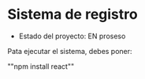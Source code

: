 <h1>Sistema de registro </h1> 

- Estado del proyecto: EN proseso 

Pata ejecutar el sistema, debes poner: 

""npm install react""
